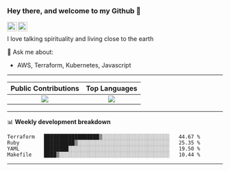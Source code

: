 ### Hey there, and welcome to my Github 👋

<a href="https://www.linkedin.com/in/ibrahiem-mohammad/" target="_blank">
  <img align="left" alt="Ibrahiem's LinkdeIn" width="22px" src="https://cdn.worldvectorlogo.com/logos/linkedin-icon-2.svg"/>
</a>
<a href="https://imohammd.netlify.app/" target="_blank">
  <img align="left" alt="Ibrahiem's Website" width="22px" src="https://cdn.worldvectorlogo.com/logos/netlify.svg"/>
</a>
<br>

I love talking spirituality and living close to the earth
<br>

💬 Ask me about: 
- AWS, Terraform, Kubernetes, Javascript

-------

Public Contributions             |  Top Languages
:-------------------------:|:-------------------------:
![](https://github-readme-stats.vercel.app/api?username=ibrahiem96&show_icons=true&count_private=true&bg_color=30,e96443,904e95&title_color=fff&text_color=fff)  |  ![](https://github-readme-stats.vercel.app/api/top-langs/?username=ibrahiem96&layout=compact&bg_color=30,e96443,904e95&title_color=fff&text_color=fff&hide=html,css)

-------
📊 **Weekly development breakdown**
<!--START_SECTION:waka-->
```text
Terraform   ██████████████████▒░░░░░░░░░░░░░░░░░░░░░░   44.67 % 
Ruby        ██████████▒░░░░░░░░░░░░░░░░░░░░░░░░░░░░░░   25.35 % 
YAML        ████████░░░░░░░░░░░░░░░░░░░░░░░░░░░░░░░░░   19.50 % 
Makefile    ████▒░░░░░░░░░░░░░░░░░░░░░░░░░░░░░░░░░░░░   10.44 % 
```
<!--END_SECTION:waka-->
-------
